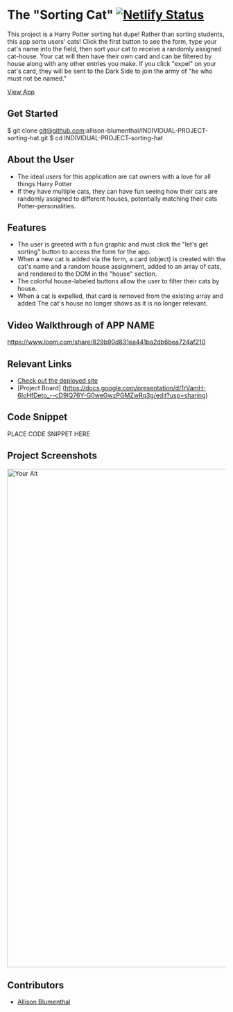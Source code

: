 # The "Sorting Cat" [![Netlify Status](https://api.netlify.com/api/v1/badges/25ee64fb-f152-4ff5-90ef-4c07448d47ed/deploy-status)](https://app.netlify.com/sites/blumenthal-the-sorting-cat-project/deploys)


This project is a Harry Potter sorting hat dupe! Rather than sorting students, this app sorts users' cats! Click the first button to see the form, type your cat's name into the field, then sort your cat to receive a randomly assigned cat-house. Your cat will then have their own card and can be filtered by house along with any other entries you make. If you click "expel" on your cat's card, they will be sent to the Dark Side to join the army of "he who must not be named."

[View App](https://blumenthal-the-sorting-cat-project.netlify.app/)

## Get Started 
$ git clone git@github.com:allison-blumenthal/INDIVIDUAL-PROJECT-sorting-hat.git
$ cd INDIVIDUAL-PROJECT-sorting-hat

## About the User 
- The ideal users for this application are cat owners with a love for all things Harry Potter
- If they have multiple cats, they can have fun seeing how their cats are randomly assigned to different houses, potentially matching their cats Potter-personalities.

## Features 
- The user is greeted with a fun graphic and must click the "let's get sorting" button to access the form for the app.
- When a new cat is added via the form, a card (object) is created with the cat's name and a random house assignment, added to an array of cats, and rendered to the DOM in the "house" section.
- The colorful house-labeled buttons allow the user to filter their cats by house.
- When a cat is expelled, that card is removed from the existing array and added The cat's house no longer shows as it is no longer relevant.

## Video Walkthrough of APP NAME <!-- A loom link is sufficient -->
https://www.loom.com/share/829b90d831ea441ba2db6bea724af210

## Relevant Links 
- [Check out the deployed site](https://blumenthal-the-sorting-cat-project.netlify.app/)
- [Project Board] (https://docs.google.com/presentation/d/1rVamH-6IoHfDeto_--cD9lQ76Y-G0weGwzPGMZwRq3g/edit?usp=sharing)

## Code Snippet <!-- OPTIONAL, but doesn't hurt -->
PLACE CODE SNIPPET HERE

## Project Screenshots <!-- These can be inside of your project. Look at the repos from class and see how the images are included in the readme -->
<img width="1148" alt="Your Alt" src="your-link.png">

## Contributors
- [Allison Blumenthal](https://github.com/allison-blumenthal)
